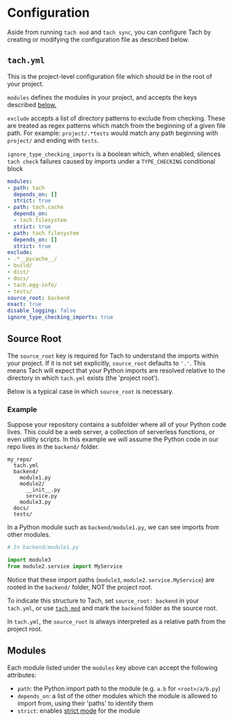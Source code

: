# Configuration

Aside from running `tach mod` and `tach sync`, you can configure Tach by creating or modifying the configuration file as described below.

## `tach.yml`

This is the project-level configuration file which should be in the root of your project.

`modules` defines the modules in your project, and accepts the keys described [below.](#modules)

`exclude` accepts a list of directory patterns to exclude from checking. These are treated as regex patterns which match from the beginning of a given file path. For example: `project/.*tests` would match any path beginning with `project/` and ending with `tests`.

`ignore_type_checking_imports` is a boolean which, when enabled, silences `tach check` failures caused by imports under a `TYPE_CHECKING` conditional block


```yaml
modules:
- path: tach
  depends_on: []
  strict: true
- path: tach.cache
  depends_on:
  - tach.filesystem
  strict: true
- path: tach.filesystem
  depends_on: []
  strict: true
exclude:
- .*__pycache__/
- build/
- dist/
- docs/
- tach.egg-info/
- tests/
source_root: backend
exact: true
disable_logging: false
ignore_type_checking_imports: true
```

## Source Root
The `source_root` key is required for Tach to understand the imports within your project.
If it is not set explicitly, `source_root` defaults to `'.'`.
This means Tach will expect that your Python imports are resolved relative to the directory in which `tach.yml` exists (the 'project root').

Below is a typical case in which `source_root` is necessary.

### Example

Suppose your repository contains a subfolder where all of your Python code lives. This could be a web server, a collection of serverless functions, or even utility scripts.
In this example we will assume the Python code in our repo lives in the `backend/` folder.
```
my_repo/
  tach.yml
  backend/
    module1.py
    module2/
      __init__.py
      service.py
    module3.py
  docs/
  tests/
```

In a Python module such as `backend/module1.py`, we can see imports from other modules.
```python
# In backend/module1.py

import module3
from module2.service import MyService
```

Notice that these import paths (`module3`, `module2.service.MyService`) are rooted in the `backend/` folder, NOT the project root.

To indicate this structure to Tach, set `source_root: backend` in your `tach.yml`, or use [`tach mod`](usage.md#tach-mod) and mark the `backend` folder as the source root.

In `tach.yml`, the `source_root` is always interpreted as a relative path from the project root.

## Modules
Each module listed under the `modules` key above can accept the following attributes:

- `path`: the Python import path to the module (e.g. `a.b` for `<root>/a/b.py`)
- `depends_on`: a list of the other modules which the module is allowed to import from, using their 'paths' to identify them
- `strict`: enables [strict mode](strict-mode.md) for the module